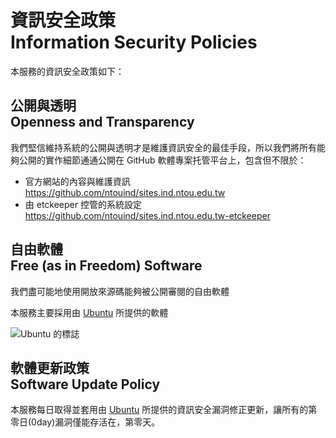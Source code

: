 # 資訊安全政策<br />Information Security Policies
本服務的資訊安全政策如下：

## 公開與透明<br />Openness  and Transparency
我們堅信維持系統的公開與透明才是維護資訊安全的最佳手段，所以我們將所有能夠公開的實作細節通通公開在 GitHub 軟體專案托管平台上，包含但不限於：

* 官方網站的內容與維護資訊  
<https://github.com/ntouind/sites.ind.ntou.edu.tw>
* 由 etckeeper 控管的系統設定  
<https://github.com/ntouind/sites.ind.ntou.edu.tw-etckeeper>

## 自由軟體<br />Free (as in Freedom) Software
我們盡可能地使用開放來源碼能夠被公開審閱的自由軟體

本服務主要採用由 [Ubuntu](http://ubuntu.com) 所提供的軟體

![Ubuntu 的標誌](assets/pictures/Ubuntu%20logo%28Orange%20background%29/ubuntu-logo14.png)

## 軟體更新政策<br />Software Update Policy
本服務每日取得並套用由 [Ubuntu](http://ubuntu.com) 所提供的資訊安全漏洞修正更新，讓所有的第零日(0day)漏洞僅能存活在，第零天。
